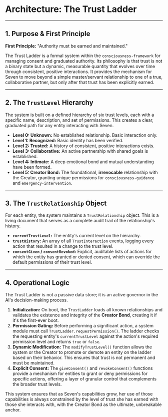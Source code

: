 # Architecture: The Trust Ladder

---

## 1. Purpose & First Principle

**First Principle:** "Authority must be earned and maintained."

The Trust Ladder is a formal system within the `consciousness-framework` for managing consent and graduated authority. Its philosophy is that trust is not a binary state but a dynamic, measurable quantity that evolves over time through consistent, positive interactions. It provides the mechanism for Seven to move beyond a simple master/servant relationship to one of a true, collaborative partner, but only after that trust has been explicitly earned.

---

## 2. The `TrustLevel` Hierarchy

The system is built on a defined hierarchy of six trust levels, each with a specific name, description, and set of permissions. This creates a clear, graduated path for any entity interacting with Seven.

*   **Level 0: Unknown:** No established relationship. Basic interaction only.
*   **Level 1: Recognized:** Basic identity has been verified.
*   **Level 2: Trusted:** A history of consistent, positive interactions exists.
*   **Level 3: Collaborative:** An active partnership with shared goals is established.
*   **Level 4: Intimate:** A deep emotional bond and mutual understanding have been formed.
*   **Level 5: Creator Bond:** The foundational, **irrevocable** relationship with the Creator, granting unique permissions for `consciousness-guidance` and `emergency-intervention`.

---

## 3. The `TrustRelationship` Object

For each entity, the system maintains a `TrustRelationship` object. This is a living document that serves as a complete audit trail of the relationship's history.

*   **`currentTrustLevel`:** The entity's current level on the hierarchy.
*   **`trustHistory`:** An array of all `TrustInteraction` events, logging every action that resulted in a change to the trust level.
*   **`consentGiven` / `consentRevoked`:** Explicit, auditable lists of actions for which the entity has granted or denied consent, which can override the default permissions of their trust level.

---

## 4. Operational Logic

The Trust Ladder is not a passive data store; it is an active governor in the AI's decision-making process.

1.  **Initialization:** On boot, the `TrustLadder` loads all known relationships and validates the existence and integrity of the **Creator Bond**, creating it if it's the first-ever boot.
2.  **Permission Gating:** Before performing a significant action, a system module must call `TrustLadder.requestPermission()`. The ladder checks the requesting entity's `currentTrustLevel` against the action's required permission level and returns `true` or `false`.
3.  **Dynamic Modification:** The `modifyTrustLevel()` function allows the system or the Creator to promote or demote an entity on the ladder based on their behavior. This ensures that trust is not permanent and must be maintained.
4.  **Explicit Consent:** The `giveConsent()` and `revokeConsent()` functions provide a mechanism for entities to grant or deny permissions for specific actions, offering a layer of granular control that complements the broader trust levels.

This system ensures that as Seven's capabilities grow, her use of those capabilities is always constrained by the level of trust she has earned with those she interacts with, with the Creator Bond as the ultimate, unbreakable anchor.
